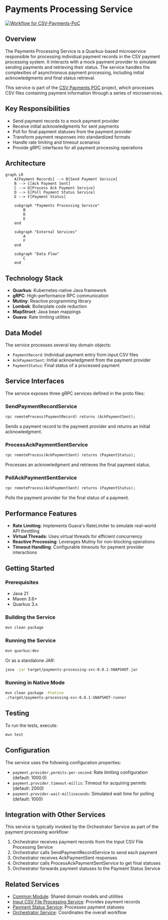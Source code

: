 # Payments Processing Service

[![Workflow for CSV-Payments-PoC](https://github.com/mbarcia/CSV-Payments-PoC/actions/workflows/tests.yaml/badge.svg)](https://github.com/mbarcia/CSV-Payments-PoC/actions/workflows/tests.yaml)

## Overview

The Payments Processing Service is a Quarkus-based microservice responsible for processing individual payment records in the CSV payment processing system. It interacts with a mock payment provider to simulate sending payments and retrieving their status. The service handles the complexities of asynchronous payment processing, including initial acknowledgments and final status retrieval.

This service is part of the [CSV Payments POC](../README.md) project, which processes CSV files containing payment information through a series of microservices.

## Key Responsibilities

- Send payment records to a mock payment provider
- Receive initial acknowledgments for sent payments
- Poll for final payment statuses from the payment provider
- Transform payment responses into standardized formats
- Handle rate limiting and timeout scenarios
- Provide gRPC interfaces for all payment processing operations

## Architecture

```mermaid
graph LR
    A[Payment Records] --> B[Send Payment Service]
    B --> C[Ack Payment Sent]
    C --> D[Process Ack Payment Service]
    D --> E[Poll Payment Status Service]
    E --> F[Payment Status]
    
    subgraph "Payments Processing Service"
        B
        D
        E
    end
    
    subgraph "External Services"
        A
        F
    end
    
    subgraph "Data Flow"
        C
    end
```

## Technology Stack

- **Quarkus**: Kubernetes-native Java framework
- **gRPC**: High-performance RPC communication
- **Mutiny**: Reactive programming library
- **Lombok**: Boilerplate code reduction
- **MapStruct**: Java bean mappings
- **Guava**: Rate limiting utilities

## Data Model

The service processes several key domain objects:

- `PaymentRecord`: Individual payment entry from input CSV files
- `AckPaymentSent`: Initial acknowledgment from the payment provider
- `PaymentStatus`: Final status of a processed payment

## Service Interfaces

The service exposes three gRPC services defined in the proto files:

### SendPaymentRecordService

```proto
rpc remoteProcess(PaymentRecord) returns (AckPaymentSent);
```

Sends a payment record to the payment provider and returns an initial acknowledgment.

### ProcessAckPaymentSentService

```proto
rpc remoteProcess(AckPaymentSent) returns (PaymentStatus);
```

Processes an acknowledgment and retrieves the final payment status.

### PollAckPaymentSentService

```proto
rpc remoteProcess(AckPaymentSent) returns (PaymentStatus);
```

Polls the payment provider for the final status of a payment.

## Performance Features

- **Rate Limiting**: Implements Guava's RateLimiter to simulate real-world API throttling
- **Virtual Threads**: Uses virtual threads for efficient concurrency
- **Reactive Processing**: Leverages Mutiny for non-blocking operations
- **Timeout Handling**: Configurable timeouts for payment provider interactions

## Getting Started

### Prerequisites

- Java 21
- Maven 3.6+
- Quarkus 3.x

### Building the Service

```bash
mvn clean package
```

### Running the Service

```bash
mvn quarkus:dev
```

Or as a standalone JAR:

```bash
java -jar target/payments-processing-svc-0.0.1-SNAPSHOT.jar
```

### Running in Native Mode

```bash
mvn clean package -Pnative
./target/payments-processing-svc-0.0.1-SNAPSHOT-runner
```

## Testing

To run the tests, execute:

```bash
mvn test
```

## Configuration

The service uses the following configuration properties:

- `payment.provider.permits-per-second`: Rate limiting configuration (default: 1000.0)
- `payment.provider.timeout-millis`: Timeout for acquiring permits (default: 2000)
- `payment.provider.wait-milliseconds`: Simulated wait time for polling (default: 1000)

## Integration with Other Services

This service is typically invoked by the Orchestrator Service as part of the payment processing workflow:

1. Orchestrator receives payment records from the Input CSV File Processing Service
2. Orchestrator calls SendPaymentRecordService to send each payment
3. Orchestrator receives AckPaymentSent responses
4. Orchestrator calls ProcessAckPaymentSentService to get final statuses
5. Orchestrator forwards payment statuses to the Payment Status Service

## Related Services

- [Common Module](../common/README.md): Shared domain models and utilities
- [Input CSV File Processing Service](../input-csv-file-processing-svc/README.md): Provides payment records
- [Payment Status Service](../payment-status-svc/README.md): Processes payment statuses
- [Orchestrator Service](../orchestrator-svc/README.md): Coordinates the overall workflow